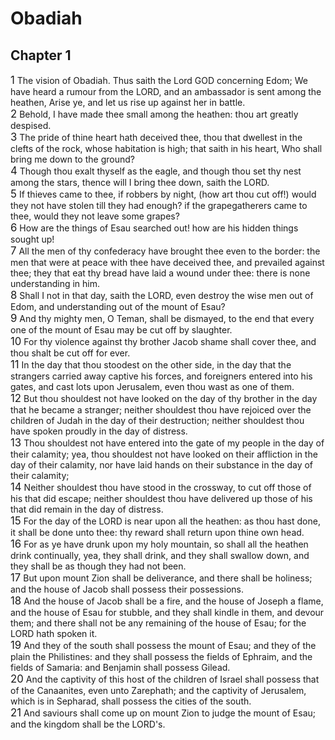 # Obadiah

## Chapter 1
<span style="font-size:larger;">1</span>  The vision of Obadiah. Thus saith the Lord GOD concerning Edom; We have heard a rumour from the LORD, and an ambassador is sent among the heathen, Arise ye, and let us rise up against her in battle. <br><span style="font-size:larger;">2</span>  Behold, I have made thee small among the heathen: thou art greatly despised. <br><span style="font-size:larger;">3</span>  The pride of thine heart hath deceived thee, thou that dwellest in the clefts of the rock, whose habitation is high; that saith in his heart, Who shall bring me down to the ground? <br><span style="font-size:larger;">4</span>  Though thou exalt thyself as the eagle, and though thou set thy nest among the stars, thence will I bring thee down, saith the LORD. <br><span style="font-size:larger;">5</span>  If thieves came to thee, if robbers by night, (how art thou cut off!) would they not have stolen till they had enough? if the grapegatherers came to thee, would they not leave some grapes?  <br><span style="font-size:larger;">6</span>  How are the things of Esau searched out! how are his hidden things sought up! <br><span style="font-size:larger;">7</span>  All the men of thy confederacy have brought thee even to the border: the men that were at peace with thee have deceived thee, and prevailed against thee; they that eat thy bread have laid a wound under thee: there is none understanding in him.  <br><span style="font-size:larger;">8</span>  Shall I not in that day, saith the LORD, even destroy the wise men out of Edom, and understanding out of the mount of Esau?  <br><span style="font-size:larger;">9</span>  And thy mighty men, O Teman, shall be dismayed, to the end that every one of the mount of Esau may be cut off by slaughter. <br><span style="font-size:larger;">10</span>  For thy violence against thy brother Jacob shame shall cover thee, and thou shalt be cut off for ever. <br><span style="font-size:larger;">11</span>  In the day that thou stoodest on the other side, in the day that the strangers carried away captive his forces, and foreigners entered into his gates, and cast lots upon Jerusalem, even thou wast as one of them. <br><span style="font-size:larger;">12</span>  But thou shouldest not have looked on the day of thy brother in the day that he became a stranger; neither shouldest thou have rejoiced over the children of Judah in the day of their destruction; neither shouldest thou have spoken proudly in the day of distress. <br><span style="font-size:larger;">13</span>  Thou shouldest not have entered into the gate of my people in the day of their calamity; yea, thou shouldest not have looked on their affliction in the day of their calamity, nor have laid hands on their substance in the day of their calamity; <br><span style="font-size:larger;">14</span>  Neither shouldest thou have stood in the crossway, to cut off those of his that did escape; neither shouldest thou have delivered up those of his that did remain in the day of distress. <br><span style="font-size:larger;">15</span>  For the day of the LORD is near upon all the heathen: as thou hast done, it shall be done unto thee: thy reward shall return upon thine own head. <br><span style="font-size:larger;">16</span>  For as ye have drunk upon my holy mountain, so shall all the heathen drink continually, yea, they shall drink, and they shall swallow down, and they shall be as though they had not been. <br><span style="font-size:larger;">17</span>  But upon mount Zion shall be deliverance, and there shall be holiness; and the house of Jacob shall possess their possessions. <br><span style="font-size:larger;">18</span>  And the house of Jacob shall be a fire, and the house of Joseph a flame, and the house of Esau for stubble, and they shall kindle in them, and devour them; and there shall not be any remaining of the house of Esau; for the LORD hath spoken it. <br><span style="font-size:larger;">19</span>  And they of the south shall possess the mount of Esau; and they of the plain the Philistines: and they shall possess the fields of Ephraim, and the fields of Samaria: and Benjamin shall possess Gilead. <br><span style="font-size:larger;">20</span>  And the captivity of this host of the children of Israel shall possess that of the Canaanites, even unto Zarephath; and the captivity of Jerusalem, which is in Sepharad, shall possess the cities of the south. <br><span style="font-size:larger;">21</span>  And saviours shall come up on mount Zion to judge the mount of Esau; and the kingdom shall be the LORD's. <br>